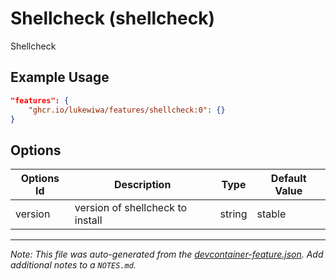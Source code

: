 
# Shellcheck (shellcheck)

Shellcheck

## Example Usage

```json
"features": {
    "ghcr.io/lukewiwa/features/shellcheck:0": {}
}
```

## Options

| Options Id | Description | Type | Default Value |
|-----|-----|-----|-----|
| version | version of shellcheck to install | string | stable |



---

_Note: This file was auto-generated from the [devcontainer-feature.json](https://github.com/lukewiwa/features/blob/main/src/shellcheck/devcontainer-feature.json).  Add additional notes to a `NOTES.md`._
